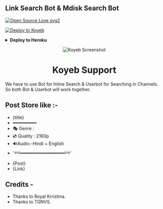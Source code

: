 ## Link Search Bot & Mdisk Search Bot 

[![Open Source Love svg2](https://badges.frapsoft.com/os/v2/open-source.svg?v=103)](https://github.com/AM-ROBOTS/Mdisk-Search-Bot)   


[![Deploy to Koyeb](https://www.koyeb.com/static/images/deploy/button.svg)](https://app.koyeb.com/deploy?type=git&repository=github.com/Greymattersbot/link-search-bot---mdisk-search-bot&branch=main&name=linkfindbot)

<details><summary><b>Deploy to Heroku</b></summary>
<p>
<br>
<a href="https://heroku.com/deploy?template=https://github.com/ROYAL-JATT/link-search-bot---mdisk-search-bot">
  <img src="https://www.herokucdn.com/deploy/button.svg" alt="Deploy">
</a>
</p>
</details>

<p align="center">
  <img src="https://raw.githubusercontent.com/TGNVS/link-Search-Bot/main/screenshort/Screenshot%20mdis180420.png" alt="Koyeb Screenshot">
</p>
<h1 align="center">
  <b>Koyeb Support</b>
</h1>

We have to use Bot for Inline Search & Userbot for Searching in Channels. So both Bot & Userbot will work together.

## Post Store like :-

- {title}
- ━━━━━━━━━
- 🎭 Genre : 
- 💿 Quality : 2160p 
- 🔊Audio:-Hindi + English 
- ༺━━━━━━━━━━━━━━━━━༻
- {Post}
- {Link}

## Credits -
- Thanks to Royal Krrishna.
- Thanks to TGNVS.




